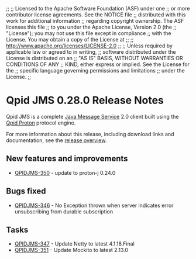 ;;
;; Licensed to the Apache Software Foundation (ASF) under one
;; or more contributor license agreements.  See the NOTICE file
;; distributed with this work for additional information
;; regarding copyright ownership.  The ASF licenses this file
;; to you under the Apache License, Version 2.0 (the
;; "License"); you may not use this file except in compliance
;; with the License.  You may obtain a copy of the License at
;; 
;;   http://www.apache.org/licenses/LICENSE-2.0
;; 
;; Unless required by applicable law or agreed to in writing,
;; software distributed under the License is distributed on an
;; "AS IS" BASIS, WITHOUT WARRANTIES OR CONDITIONS OF ANY
;; KIND, either express or implied.  See the License for the
;; specific language governing permissions and limitations
;; under the License.
;;

# Qpid JMS 0.28.0 Release Notes

Qpid JMS is a complete [Java Message Service][jms] 2.0 client built
using the [Qpid Proton]({{site_url}}/proton/index.html) protocol
engine.

For more information about this release, including download links and
documentation, see the [release overview](index.html).

[jms]: http://en.wikipedia.org/wiki/Java_Message_Service


## New features and improvements

 - [QPIDJMS-350](https://issues.apache.org/jira/browse/QPIDJMS-350) - update to proton-j 0.24.0

## Bugs fixed

 - [QPIDJMS-346](https://issues.apache.org/jira/browse/QPIDJMS-346) - No Exception thrown when server indicates error unsubscribing from durable subscription

## Tasks

 - [QPIDJMS-347](https://issues.apache.org/jira/browse/QPIDJMS-347) - Update Netty to latest 4.1.18.Final
 - [QPIDJMS-351](https://issues.apache.org/jira/browse/QPIDJMS-351) - Update Mockito to latest 2.13.0